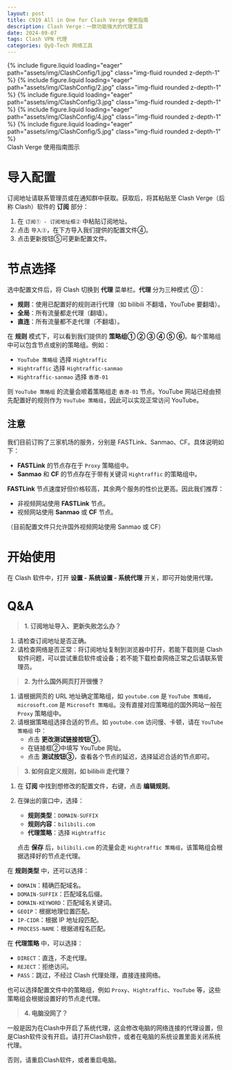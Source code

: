 ```yaml
---
layout: post
title: C919 All in One for Clash Verge 使用指南
description: Clash Verge：一款功能强大的代理工具
date: 2024-09-07
tags: Clash VPN 代理
categories: QyQ-Tech 网络工具
---
```


<swiper-container keyboard="true" navigation="true" pagination="true" pagination-clickable="true" pagination-dynamic-bullets="true" rewind="true">
  <swiper-slide>{% include figure.liquid loading="eager" path="assets/img/ClashConfig/1.jpg" class="img-fluid rounded z-depth-1" %}</swiper-slide>
  <swiper-slide>{% include figure.liquid loading="eager" path="assets/img/ClashConfig/2.jpg" class="img-fluid rounded z-depth-1" %}</swiper-slide>
  <swiper-slide>{% include figure.liquid loading="eager" path="assets/img/ClashConfig/3.jpg" class="img-fluid rounded z-depth-1" %}</swiper-slide>
  <swiper-slide>{% include figure.liquid loading="eager" path="assets/img/ClashConfig/4.jpg" class="img-fluid rounded z-depth-1" %}</swiper-slide>
  <swiper-slide>{% include figure.liquid loading="eager" path="assets/img/ClashConfig/5.jpg" class="img-fluid rounded z-depth-1" %}</swiper-slide>
</swiper-container>
<div class="caption">
    Clash Verge 使用指南图示
</div>

# 导入配置

订阅地址请联系管理员或在通知群中获取。获取后，将其粘贴至 Clash Verge（后称 Clash）软件的 **订阅** 部分：

1. 在 `订阅① - 订阅地址框②` 中粘贴订阅地址。
2. 点击 `导入③`，在下方导入我们提供的配置文件④。
3. 点击更新按钮⑤可更新配置文件。

# 节点选择

选中配置文件后，将 Clash 切换到 **代理** 菜单栏。**代理** 分为三种模式 ⓪：

- **规则**：使用已配置好的规则进行代理（如 bilibili 不翻墙，YouTube 要翻墙）。
- **全局**：所有流量都走代理（翻墙）。
- **直连**：所有流量都不走代理（不翻墙）。

在 **规则** 模式下，可以看到我们提供的 **策略组① ② ③ ④ ⑤ ⑥**。每个策略组中可以包含节点或别的策略组。例如：

- `YouTube 策略组` 选择 `Hightraffic`
- `Hightraffic` 选择 `Hightraffic-sanmao`
- `Hightraffic-sanmao` 选择 `香港-01`

则 `YouTube 策略组` 的流量会顺着策略组走 `香港-01` 节点。YouTube 网站已经由预先配置好的规则作为 `YouTube 策略组`，因此可以实现正常访问 YouTube。

## 注意

我们目前订购了三家机场的服务，分别是 FASTLink、Sanmao、CF。具体说明如下：

- **FASTLink** 的节点存在于 `Proxy` 策略组中。
- **Sanmao** 和 **CF** 的节点存在于带有关键词 `Hightraffic` 的策略组中。

**FASTLink** 节点速度好但价格较高，其余两个服务的性价比更高。因此我们推荐：

- 非视频网站使用 **FASTLink** 节点。
- 视频网站使用 **Sanmao** 或 **CF** 节点。

（目前配置文件只允许国外视频网站使用 Sanmao 或 CF）

# 开始使用

在 Clash 软件中，打开 **设置 - 系统设置 - 系统代理** 开关，即可开始使用代理。

# Q&A

> **1. 订阅地址导入、更新失败怎么办？**

1. 请检查订阅地址是否正确。
2. 请检查网络是否正常：将订阅地址复制到浏览器中打开，若能下载则是 Clash 软件问题，可以尝试重启软件或设备；若不能下载检查网络正常之后请联系管理员。

> **2. 为什么国外网页打开很慢？**

1. 请根据网页的 URL 地址确定策略组，如 `youtube.com` 是 `YouTube 策略组`，`microsoft.com` 是 `Microsoft 策略组`。没有直接对应策略组的国外网站一般在 `Proxy` 策略组中。
2. 请根据策略组选择合适的节点。如 `youtube.com` 访问慢、卡顿，请在 `YouTube 策略组` 中：
   - 点击 **更改测试链接按钮①**。
   - 在链接框②中填写 YouTube 网址。
   - 点击 **测试按钮③**，查看各个节点的延迟，选择延迟合适的节点即可。

> **3. 如何自定义规则，如 bilibili 走代理？**

1. 在 **订阅** 中找到想修改的配置文件，右键，点击 **编辑规则**。

2. 在弹出的窗口中，选择：

   - **规则类型**：`DOMAIN-SUFFIX`
   - **规则内容**：`bilibili.com`
   - **代理策略**：选择 `Hightraffic`

   点击 **保存** 后，`bilibili.com` 的流量会走 `Hightraffic 策略组`，该策略组会根据选择好的节点走代理。

在 **规则类型** 中，还可以选择：

- `DOMAIN`：精确匹配域名。
- `DOMAIN-SUFFIX`：匹配域名后缀。
- `DOMAIN-KEYWORD`：匹配域名关键词。
- `GEOIP`：根据地理位置匹配。
- `IP-CIDR`：根据 IP 地址段匹配。
- `PROCESS-NAME`：根据进程名匹配。

在 **代理策略** 中，可以选择：

- `DIRECT`：直连，不走代理。
- `REJECT`：拒绝访问。
- `PASS`：跳过，不经过 Clash 代理处理，直接连接网络。

也可以选择配置文件中的策略组，例如 `Proxy`、`Hightraffic`、`YouTube` 等，这些策略组会根据设置好的节点走代理。

> **4. 电脑没网了？**

一般是因为在Clash中开启了系统代理，这会修改电脑的网络连接的代理设置，但是Clash软件没有开启。请打开Clash软件，或者在电脑的系统设置里面关闭系统代理。

否则，请重启Clash软件，或者重启电脑。